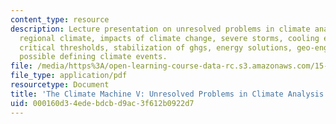 ```yaml
---
content_type: resource
description: Lecture presentation on unresolved problems in climate analysis, predicting
  regional climate, impacts of climate change, severe storms, cooling effects of aerosols,
  critical thresholds, stabilization of ghgs, energy solutions, geo-engineering, and
  possible defining climate events.
file: /media/https%3A/open-learning-course-data-rc.s3.amazonaws.com/15-023j-global-climate-change-economics-science-and-policy-spring-2008/000160d34edebdcbd9ac3f612b0922d7_lec23.pdf
file_type: application/pdf
resourcetype: Document
title: 'The Climate Machine V: Unresolved Problems in Climate Analysis'
uid: 000160d3-4ede-bdcb-d9ac-3f612b0922d7
---
```

